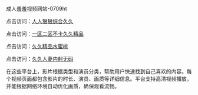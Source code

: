 成人羞羞视频网站-0709ht

点击访问：<a href="https://heiliaoow5kzm.pages.dev">人人狠狠综合久久</a>

点击访问：<a href="https://heiliao2dmwwy.pages.dev">一区二区不卡久久精品</a>

点击访问：<a href="https://heiliaoll4qsx.pages.dev">久久精品水蜜桃</a>

点击访问：<a href="https://heiliaowzu4ur.pages.dev">久久人妻内射无码</a>

在这些平台上，影片根据类型和演员分类，帮助用户快速找到自己喜欢的内容。每个视频页面都包含影片的时长、演员、画质等详细信息。平台支持高清视频播放，并能根据网络环境自动优化画质，确保观看流畅。

<span style="display:none;">[Canonical link](）</span>
